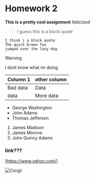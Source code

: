 # Homework 2 
**This is a pretty cool assignment**
*Italicized*

> I guess this is a block quote

```
I think i a block quote
The quick brown fox 
jumped over the lazy dog
```

>[!WARNING]
> I dont know what im doing


| Column 1      | other column  |
| ------------- | ------------- |
| Bad data      | Data          |
| data          | More data     |

- George Washington
- John Adams
- Thomas Jefferson

1. James Madison
2. James Monroe
3. John Quincy Adams

### link???
[https://www.yahoo.com/]

![Corgii](https://www.rover.com/blog/wp-content/uploads/2019/01/6342530545_45ec8696c8_b.jpg)
